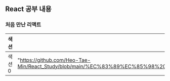 ## React 공부 내용

### 처음 만난 리액트

| 색션   | 링크                                                                                                                  |
| ------ | --------------------------------------------------------------------------------------------------------------------- |
| 색션 0 | "https://github.com/Heo-Tae-Min/React_Study/blob/main/%EC%83%89%EC%85%98%200.%20%EC%A4%80%EB%B9%84%ED%95%98%EA%B8%B0/%EC%83%89%EC%85%980.md" |
